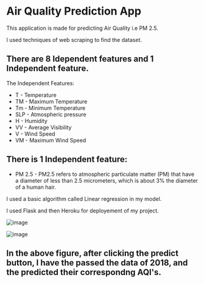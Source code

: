 # Air Quality Prediction App

This application is made for predicting Air Quality i.e PM 2.5.

I used techniques of web scraping to find the dataset.

## There are 8 Idependent features and 1 Independent feature.

The Independent Features:
- T - Temperature
- TM - Maximum Temperature
- Tm - Minimum Temperature 
- SLP - Atmospheric pressure
- H - Humidity
- VV - Average Visibility
- V - Wind Speed
- VM - Maximum Wind Speed

## There is 1 Independent feature:
 - PM 2.5 - PM2.5 refers to atmospheric particulate matter (PM) that have a diameter of less than 2.5 micrometers, which is about 3% the diameter of a human hair. 

I used a basic algorithm called Linear regression in my model.

I used Flask and then Heroku for deployement of my project. 

![image](https://user-images.githubusercontent.com/42106966/116661678-79f05b00-a9b2-11eb-99f7-9476fdeb680d.png)



![image](https://user-images.githubusercontent.com/42106966/116661789-9be9dd80-a9b2-11eb-8eac-76a859712566.png)
## In the above figure, after clicking the predict button, I have the passed the data of 2018, and the predicted their correspondng AQI's.
